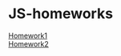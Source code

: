 # JS-homeworks
[Homework1](https://github.com/tkachyshyn/JS/commit/d79fdf058ff88df0c5cf53b697792c04cda3fc1f) <br>
[Homework2](https://github.com/tkachyshyn/JS/blob/main/hw2.js)
